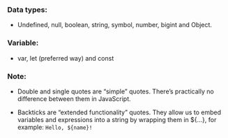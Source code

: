 
### Data types:

- Undefined, null, boolean, string, symbol, number, bigint and Object.

### Variable:

- var, let (preferred way) and const

### Note:

- Double and single quotes are “simple” quotes. There’s practically no difference between them in JavaScript.

- Backticks are “extended functionality” quotes. They allow us to embed variables and expressions into a string by wrapping them in ${…}, for example: `Hello, ${name}!`
